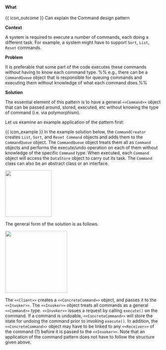 <div id="title">

#### What

</div>

<span id="prereqs"></span>

<span id="outcomes">{{ icon_outcome }} Can explain the Command design pattern</span>

<div id="body">

**Context**

A system is required to execute a number of commands, each doing a different task. For example, a system might have to support `Sort`, `List`, `Reset` commands.

**Problem**

It is preferable that some part of the code executes these commands without having to know each command type. %%&nbsp;e.g., there can be a `CommandQueue` object that is responsible for queuing commands and executing them without knowledge of what each command does.%%

**Solution**

The essential element of this pattern is to have a general `<<Command>>` object that can be passed around, stored, executed, etc without knowing the type of command (i.e. via polymorphism).

Let us examine an example application of the pattern first:

<tip-box>

{{ icon_example }} In the example solution below, the `CommandCreator` creates `List`, `Sort`, and `Reset Command` objects and adds them to the `CommandQueue` object. The `CommandQueue` object treats them all as `Command` objects and performs the execute/undo operation on each of them without knowledge of the specific `Command` type. When executed, each `Command` object will access the `DataStore` object to carry out its task. The `Command` class can also be an abstract class or an interface.

<img src="{{baseUrl}}/designPatterns/command/what/images/commandCreator.png" height="150" />
<p/>

</tip-box>

The general form of the solution is as follows.

<img src="{{baseUrl}}/designPatterns/command/what/images/clientInvoker.png" height="200" />
<p/>

The `<<Client>>` creates a `<<ConcreteCommand>>` object, and passes it to the `<<Invoker>>`. The `<<Invoker>>` object treats all commands as a general `<<Command>>` type.  `<<Invoker>>` issues a request by calling `execute()` on the command. If a command is undoable, `<<ConcreteCommand>>` will store the state for undoing the command prior to invoking `execute()`.  In addition, the `<<ConcreteCommand>>` object may have to be linked to any `<<Receiver>>` of the command (<tooltip content="the object the command will operate on, in case different commands operate on different objects">?</tooltip>) before it is passed to the `<<Invoker>>`. Note that an application of the command pattern does not have to follow the structure given above.

</div>

<div id="extras">
</div>